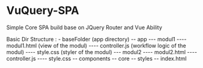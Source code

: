 # VuQuery-SPA
Simple Core SPA build base on JQuery Router and Vue Ability

Basic Dir Structure :
	- baseFolder (app directory)
		-- app
			--- modul1
				---- modul1.html (view of the modul)
				---- controller.js (workflow logic of the modul)
				---- style.css (styler of the modul)
			--- modul2
				---- modul2.html
				---- controller.js
				---- style.css
		-- components 
		-- core
		-- styles
		-- index.html